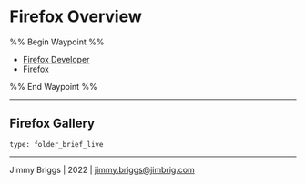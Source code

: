 # Firefox Overview

%% Begin Waypoint %%

* [Firefox Developer](Firefox%20Developer.md)
* [Firefox](Firefox.md)

%% End Waypoint %%

---

## Firefox Gallery

````ccard
type: folder_brief_live
````

---

Jimmy Briggs | 2022 | <jimmy.briggs@jimbrig.com>
